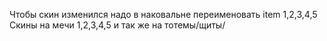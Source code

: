 Чтобы скин изменился надо в наковальне переименовать item  1,2,3,4,5 
Скины на мечи 1,2,3,4,5 и так же на тотемы/щиты/



















